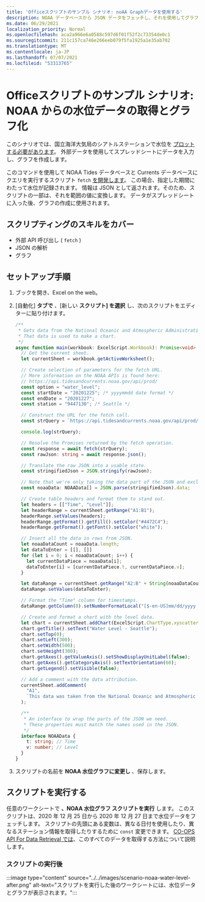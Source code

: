 ```yaml
---
title: 'Officeスクリプトのサンプル シナリオ: noAA Graphデータを使用する'
description: NOAA データベースから JSON データをフェッチし、それを使用してグラフを作成するサンプル。
ms.date: 06/29/2021
localization_priority: Normal
ms.openlocfilehash: aca2a966e6a0588c597d6f01f52f2c73354de0c1
ms.sourcegitcommit: 211c157ca746e266eeb079f5fa1925a1e35ab702
ms.translationtype: MT
ms.contentlocale: ja-JP
ms.lasthandoff: 07/07/2021
ms.locfileid: "53313765"
---
```

# <a name="office-scripts-sample-scenario-fetch-and-graph-water-level-data-from-noaa"></a>Officeスクリプトのサンプル シナリオ: NOAA からの水位データの取得とグラフ化

このシナリオでは、国立海洋大気局のシアトルステーションで水位を [プロットする必要があります](https://tidesandcurrents.noaa.gov/stationhome.html?id=9447130)。 外部データを使用してスプレッドシートにデータを入力し、グラフを作成します。

このコマンドを使用して NOAA Tides データベースと Currents データベースにクエリを実行するスクリプト `fetch` [を開発します](https://tidesandcurrents.noaa.gov/)。 この場合、指定した期間にわたって水位が記録されます。 情報は JSON として返されます。そのため、スクリプトの一部は、それを範囲の値に変換します。 データがスプレッドシートに入った後、グラフの作成に使用されます。

## <a name="scripting-skills-covered"></a>スクリプティングのスキルをカバー

- 外部 API 呼び出し ( `fetch` )
- JSON の解析
- グラフ

## <a name="setup-instructions"></a>セットアップ手順

1. ブックを開き、Excel on the web。

1. [自動化] **タブで** 、[新しい **スクリプト] を選択** し、次のスクリプトをエディターに貼り付けます。

    ```TypeScript
    /**
     * Gets data from the National Oceanic and Atmospheric Administration's Tides and Currents database. 
     * That data is used to make a chart.
     */
    async function main(workbook: ExcelScript.Workbook): Promise<void> {
      // Get the current sheet.
      let currentSheet = workbook.getActiveWorksheet();
    
      // Create selection of parameters for the fetch URL.
      // More information on the NOAA APIs is found here: 
      // https://api.tidesandcurrents.noaa.gov/api/prod/
      const option = "water_level";
      const startDate = "20201225"; /* yyyymmdd date format */
      const endDate = "20201227";
      const station = "9447130"; /* Seattle */
    
      // Construct the URL for the fetch call.
      const strQuery = `https://api.tidesandcurrents.noaa.gov/api/prod/datagetter?product=${option}&begin_date=${startDate}&end_date=${endDate}&datum=MLLW&station=${station}&units=english&time_zone=gmt&application=NOS.COOPS.TAC.WL&format=json`;
    
      console.log(strQuery);
    
      // Resolve the Promises returned by the fetch operation.
      const response = await fetch(strQuery);
      const rawJson: string = await response.json();
    
      // Translate the raw JSON into a usable state.
      const stringifiedJson = JSON.stringify(rawJson);
    
      // Note that we're only taking the data part of the JSON and excluding the metadata.
      const noaaData: NOAAData[] = JSON.parse(stringifiedJson).data;
    
      // Create table headers and format them to stand out.
      let headers = [["Time", "Level"]];
      let headerRange = currentSheet.getRange("A1:B1");
      headerRange.setValues(headers);
      headerRange.getFormat().getFill().setColor("#4472C4");
      headerRange.getFormat().getFont().setColor("white");
    
      // Insert all the data in rows from JSON.
      let noaaDataCount = noaaData.length;
      let dataToEnter = [[], []]
      for (let i = 0; i < noaaDataCount; i++) {
        let currentDataPiece = noaaData[i];
        dataToEnter[i] = [currentDataPiece.t, currentDataPiece.v];
      }
    
      let dataRange = currentSheet.getRange("A2:B" + String(noaaDataCount + 1)); /* +1 to account for the title row */
      dataRange.setValues(dataToEnter);
    
      // Format the "Time" column for timestamps.
      dataRange.getColumn(0).setNumberFormatLocal("[$-en-US]mm/dd/yyyy hh:mm AM/PM;@");
    
      // Create and format a chart with the level data.
      let chart = currentSheet.addChart(ExcelScript.ChartType.xyscatterSmooth, dataRange);
      chart.getTitle().setText("Water Level - Seattle");
      chart.setTop(0);
      chart.setLeft(300);
      chart.setWidth(500);
      chart.setHeight(300);
      chart.getAxes().getValueAxis().setShowDisplayUnitLabel(false);
      chart.getAxes().getCategoryAxis().setTextOrientation(60);
      chart.getLegend().setVisible(false);
    
      // Add a comment with the data attribution.
      currentSheet.addComment(
        "A1",
        `This data was taken from the National Oceanic and Atmospheric Administration's Tides and Currents database on ${new Date(Date.now())}.`
      );
    
      /**
       * An interface to wrap the parts of the JSON we need.
       * These properties must match the names used in the JSON.
       */ 
      interface NOAAData {
        t: string; // Time
        v: number; // Level
      }
    }
    ```

1. スクリプトの名前を **NOAA 水位グラフに変更し** 、保存します。

## <a name="running-the-script"></a>スクリプトを実行する

任意のワークシートで **、NOAA 水位グラフ スクリプトを実行** します。 このスクリプトは、2020 年 12 月 25 日から 2020 年 12 月 27 日まで水位データをフェッチします。 スクリプトの先頭にある変数は、異なる日付を使用したり、異なるステーション情報を取得したりするために `const` 変更できます。 [CO-OPS API For Data Retrieval では](https://api.tidesandcurrents.noaa.gov/api/prod/)、このすべてのデータを取得する方法について説明します。

### <a name="after-running-the-script"></a>スクリプトの実行後

:::image type="content" source="../../images/scenario-noaa-water-level-after.png" alt-text="スクリプトを実行した後のワークシートには、水位データとグラフが表示されます。":::
